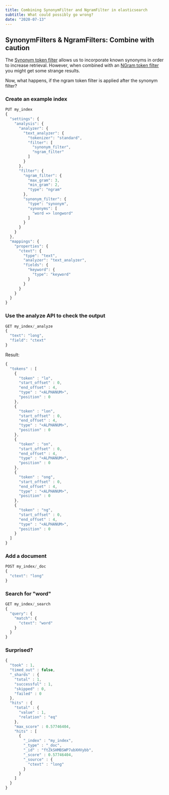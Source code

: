 ```yaml
---
title: Combining SynonymFilter and NgramFilter in elasticsearch
subtitle: What could possibly go wrong?
date: "2020-07-13"
---
```


## SynonymFilters & NgramFilters: Combine with caution
The [Synonym token filter](https://www.elastic.co/guide/en/elasticsearch/reference/master/analysis-synonym-tokenfilter.html) allows us to 
incorporate known synonyms in order to increase retrieval. However, when combined with an [NGram token filter](https://www.elastic.co/guide/en/elasticsearch/reference/master/analysis-ngram-tokenfilter.html) you might get some strange results.

Now, what happens, if the ngram token filter is applied after the synonym filter?

### Create an example index
```js
PUT my_index
{
  "settings": {
    "analysis": {
      "analyzer": {
        "text_analyzer": {
          "tokenizer": "standard",
          "filter": [
            "synonym_filter",
            "ngram_filter"
          ]
        }
      },
      "filter": {
        "ngram_filter": {
          "max_gram": 3,
          "min_gram": 2,
          "type": "ngram"
        },
        "synonym_filter": {
          "type": "synonym",
          "synonyms": [
            "word => longword"
          ]
        }
      }
    }
  },
  "mappings": {
    "properties": {
      "ctext": {
        "type": "text",
        "analyzer": "text_analyzer",
        "fields": {
          "keyword": {
            "type": "keyword"
          }
        }
      }
    }
  }
}
```
### Use the analyze API to check the output
```js
GET my_index/_analyze
{
  "text": "long",
  "field": "ctext" 
}
```
Result:
```js
{
  "tokens" : [
    {
      "token" : "lo",
      "start_offset" : 0,
      "end_offset" : 4,
      "type" : "<ALPHANUM>",
      "position" : 0
    },
    {
      "token" : "lon",
      "start_offset" : 0,
      "end_offset" : 4,
      "type" : "<ALPHANUM>",
      "position" : 0
    },
    {
      "token" : "on",
      "start_offset" : 0,
      "end_offset" : 4,
      "type" : "<ALPHANUM>",
      "position" : 0
    },
    {
      "token" : "ong",
      "start_offset" : 0,
      "end_offset" : 4,
      "type" : "<ALPHANUM>",
      "position" : 0
    },
    {
      "token" : "ng",
      "start_offset" : 0,
      "end_offset" : 4,
      "type" : "<ALPHANUM>",
      "position" : 0
    }
  ]
}
```
### Add a document
```js
POST my_index/_doc
{
  "ctext": "long"
}
```
### Search for "word"
```js
GET my_index/_search
{
  "query": {
    "match": {
      "ctext": "word"
    }
  }
}
```
### Surprised?
```js
{
  "took" : 1,
  "timed_out" : false,
  "_shards" : {
    "total" : 1,
    "successful" : 1,
    "skipped" : 0,
    "failed" : 0
  },
  "hits" : {
    "total" : {
      "value" : 1,
      "relation" : "eq"
    },
    "max_score" : 0.57746404,
    "hits" : [
      {
        "_index" : "my_index",
        "_type" : "_doc",
        "_id" : "ftZkSHMBSWP7ubXHVybb",
        "_score" : 0.57746404,
        "_source" : {
          "ctext" : "long"
        }
      }
    ]
  }
}
```


